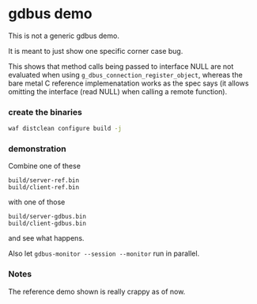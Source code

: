 # gdbus demo

This is not a generic gdbus demo.

It is meant to just show one specific corner case bug.


This shows that method calls being passed to interface NULL are not evaluated when using 
`g_dbus_connection_register_object`, whereas the bare metal C reference implemenatation works as the spec says (it allows omitting the interface (read NULL) when calling a remote function).

### create the binaries

```bash
waf distclean configure build -j
```

### demonstration

Combine one of these

```
build/server-ref.bin
build/client-ref.bin
```

with one of those

```
build/server-gdbus.bin
build/client-gdbus.bin
```

and see what happens.

Also let `gdbus-monitor --session --monitor` run in parallel.

### Notes

The reference demo shown is really crappy as of now.
